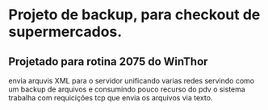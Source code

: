 # Projeto de backup, para checkout de supermercados.
## Projetado para rotina 2075 do WinThor


envia arquvis XML para o servidor unificando varias redes servindo como um backup de arquivos e consumindo pouco recurso do pdv
o sistema trabalha com requicições tcp que envia os arquivos via texto.
